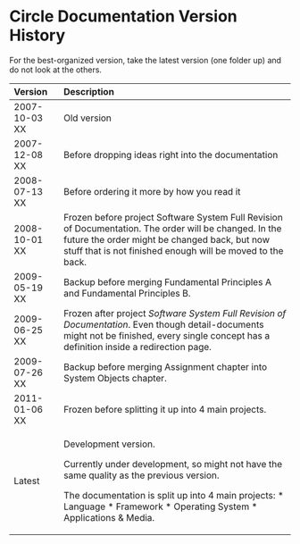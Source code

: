 ﻿Circle Documentation Version History
====================================

For the best-organized version, take the latest version (one folder up) and do not look at the others.

|**Version**|**Description**|
| :- | :- |
|2007-10-03 XX|Old version|
|2007-12-08 XX|Before dropping ideas right into the documentation|
|2008-07-13 XX|Before ordering it more by how you read it|
|2008-10-01 XX|Frozen before project Software System Full Revision of Documentation. The order will be changed. In the future the order might be changed back, but now stuff that is not finished enough will be moved to the back.|
|2009-05-19 XX|Backup before merging Fundamental Principles A and Fundamental Principles B.|
|2009-06-25 XX|Frozen after project *Software System Full Revision of Documentation*. Even though detail-documents might not be finished, every single concept has a definition inside a redirection page.|
|2009-07-26 XX|Backup before merging Assignment chapter into System Objects chapter.|
|2011-01-06 XX|Frozen before splitting it up into 4 main projects.|
|Latest|<p>Development version.</p><p>Currently under development, so might not have the same quality as the previous version.</p><p>The documentation is split up into 4 main projects: \* Language \* Framework \* Operating System \* Applications & Media.</p>|

